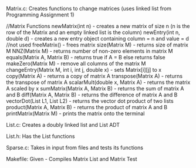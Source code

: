 Matrix.c:
Creates functions to change matrices (uses linked list from Programming Assignment 1)

//Matrix Functions
newMatrix(int n) - creates a new matrix of size n (n is the row of the Matrix and an empty linked list is the column)
newEntry(int n, double d) - creates a new entry object containing column = n and value = d //not used
freeMatrix() - frees matrix
size(Matrix M) - returns size of matrix M
NNZ(Matrix M) - returns number of non-zero elements in matrix M
equals(Matrix A, Matrix B) - returns true if A = B else returns false
makeZero(Matrix M) - remove all columns of the matrix M
changeEntry(Matrix M, int i, int j, double x) - sets Matrix[i][j] to x
copy(Matrix A) - returns a copy of matrix A
transpose(Matrix A) - returns the transpose of matrix A
scalarMult(double x, Matrix A) - returns the matrix A scaled by x
sumMatrix(Matrix A, Matrix B) - returns the sum of matrix A and B
diff(Matrix A, Matrix B) - returns the difference of matrix A and B
vectorDot(List L1, List L2) - returns the vector dot product of two lists
product(Matrix A, Matrix B) - returns the product of matrix A and B
printMatrix(Matrix M) - prints the matrix onto the terminal


List.c:
Creates a doubly linked list and List ADT

List.h:
Has the List functions

Sparse.c:
Takes in input from files and tests its functions

Makefile:
Given - Compiles Matrix List and Matrix Test
